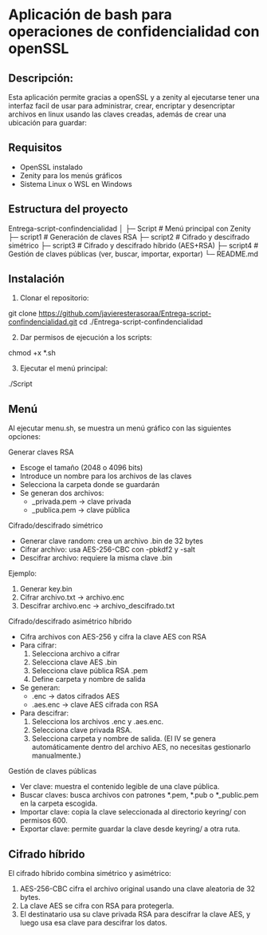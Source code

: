 # Aplicación de bash para operaciones de confidencialidad con openSSL

## Descripción:
Esta aplicación permite gracias a openSSL y a zenity al ejecutarse tener una interfaz facil de usar para administrar, crear, encriptar y desencriptar archivos en linux usando las claves creadas, además de crear una ubicación para guardar:

## Requisitos
- OpenSSL instalado
- Zenity para los menús gráficos
- Sistema Linux o WSL en Windows

Estructura del proyecto
----------------------

Entrega-script-confindencialidad
│
├─ Script       # Menú principal con Zenity
├─ script1      # Generación de claves RSA
├─ script2      # Cifrado y descifrado simétrico
├─ script3      # Cifrado y descifrado híbrido (AES+RSA)
├─ script4      # Gestión de claves públicas (ver, buscar, importar, exportar)
└─ README.md

## Instalación


1. Clonar el repositorio:

git clone https://github.com/javieresterasoraa/Entrega-script-confindencialidad.git
cd ./Entrega-script-confindencialidad

2. Dar permisos de ejecución a los scripts:

chmod +x *.sh

3. Ejecutar el menú principal:

./Script

## Menú
Al ejecutar menu.sh, se muestra un menú gráfico con las siguientes opciones:

Generar claves RSA
- Escoge el tamaño (2048 o 4096 bits)
- Introduce un nombre para los archivos de las claves
- Selecciona la carpeta donde se guardarán
- Se generan dos archivos:
  - <nombre>_privada.pem → clave privada
  - <nombre>_publica.pem → clave pública

Cifrado/descifrado simétrico
- Generar clave random: crea un archivo .bin de 32 bytes
- Cifrar archivo: usa AES-256-CBC con -pbkdf2 y -salt
- Descifrar archivo: requiere la misma clave .bin

Ejemplo:
1. Generar key.bin
2. Cifrar archivo.txt → archivo.enc
3. Descifrar archivo.enc → archivo_descifrado.txt

Cifrado/descifrado asimétrico híbrido
- Cifra archivos con AES-256 y cifra la clave AES con RSA
- Para cifrar:
  1. Selecciona archivo a cifrar
  2. Selecciona clave AES .bin
  3. Selecciona clave pública RSA .pem
  4. Define carpeta y nombre de salida
- Se generan:
  - <archivo>.enc → datos cifrados AES
  - <archivo>.aes.enc → clave AES cifrada con RSA
- Para descifrar:
  1. Selecciona los archivos .enc y .aes.enc.
  2. Selecciona clave privada RSA.
  3. Selecciona carpeta y nombre de salida.
(El IV se genera automáticamente dentro del archivo AES, no necesitas gestionarlo manualmente.)

Gestión de claves públicas
- Ver clave: muestra el contenido legible de una clave pública.
- Buscar claves: busca archivos con patrones *.pem, *.pub o *_public.pem en la carpeta escogida.
- Importar clave: copia la clave seleccionada al directorio keyring/ con permisos 600.
- Exportar clave: permite guardar la clave desde keyring/ a otra ruta.

## Cifrado híbrido

El cifrado híbrido combina simétrico y asimétrico:

1. AES-256-CBC cifra el archivo original usando una clave aleatoria de 32 bytes.
2. La clave AES se cifra con RSA para protegerla.
3. El destinatario usa su clave privada RSA para descifrar la clave AES, y luego usa esa clave para descifrar los datos.
